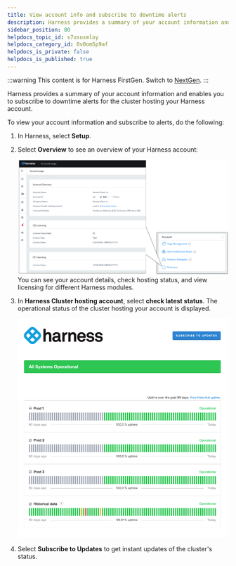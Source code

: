 ```yaml
---
title: View account info and subscribe to downtime alerts
description: Harness provides a summary of your account information and enables you to subscribe to downtime alerts for the cluster hosting your Harness account.
sidebar_position: 80
helpdocs_topic_id: s7ususmloy
helpdocs_category_id: 0v0om5p9af
helpdocs_is_private: false
helpdocs_is_published: true
---
```


:::warning
This content is for Harness FirstGen. Switch to [NextGen](/docs/platform/get-started/subscriptions-licenses/view-account-info-and-subscribe-to-alerts.md).
:::

Harness provides a summary of your account information and enables you to subscribe to downtime alerts for the cluster hosting your Harness account.

To view your account information and subscribe to alerts, do the following:

1. In Harness, select **Setup**.

2. Select **Overview** to see an overview of your Harness account:

   ![](./static/view-account-info-and-subscribe-to-downtime-alerts-27.png)You can see your account details, check hosting status, and view licensing for different Harness modules.

3. In **Harness Cluster hosting account**, select **check latest status**. The operational status of the cluster hosting your account is displayed.

   ![](./static/view-account-info-and-subscribe-to-downtime-alerts-28.png)
   
4. Select **Subscribe to Updates** to get instant updates of the cluster's status.
